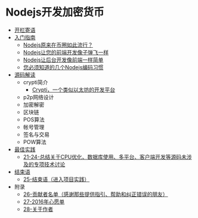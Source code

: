 # Nodejs开发加密货币

- [开栏寄语](/1-开栏寄语/1-开栏寄语.md)
- [入门指南](/2-入门指南/readme.md)
    * [Nodejs原来在币圈如此流行？](/2-入门指南/2-Nodejs原来在币圈如此流行？.md)
    * [Nodejs让您的前端开发像子弹飞一样](/2-入门指南/3-Nodejs让您的前端开发像子弹飞一样.md)
    * [Nodejs让后台开发像前端一样简单](/2-入门指南/4-Nodejs让后台开发像前端一样简单.md)
    * [您必须知道的几个Nodejs编码习惯](/2-入门指南/5-您必须知道的几个Nodejs编码习惯.md)
- [源码解读](/3-源码解读/readme.md)
  - crypti简介
      * [Crypti，一个类似以太坊的开发平台](/3-源码解读/1-crypti简介/5-Crypti，一个类似以太坊的开发平台.md)
  - p2p网络设计
  - 加密解密
  - 区块链
  - POS算法
  - 帐号管理
  - 签名与交易
  - POW算法
- [最佳实践](/4-最佳实践/readme.md)
    * [21-24-总结关于CPU优化、数据库使用、多平台、客户端开发等源码未涉及的专项技术讨论](/4-最佳实践/21-24-总结关于CPU优化、数据库使用、多平台、客户端开发等源码未涉及的专项技术讨论.md)
- [结束语](/5-结束语/readme.md)
    * [25-结束语（进入项目实践）](/5-结束语/25-结束语（进入项目实践）.md)
- 附录
    * [26-贡献者名单（感谢那些提供指引、帮助和纠正错误的朋友）](/6-附录/26-贡献者名单（感谢那些提供指引、帮助和纠正错误的朋友）.md)
    * [27-2016年心愿单](/6-附录/27-2016年心愿单.md)
    * [28-关于作者](/6-附录/28-关于作者.md)
